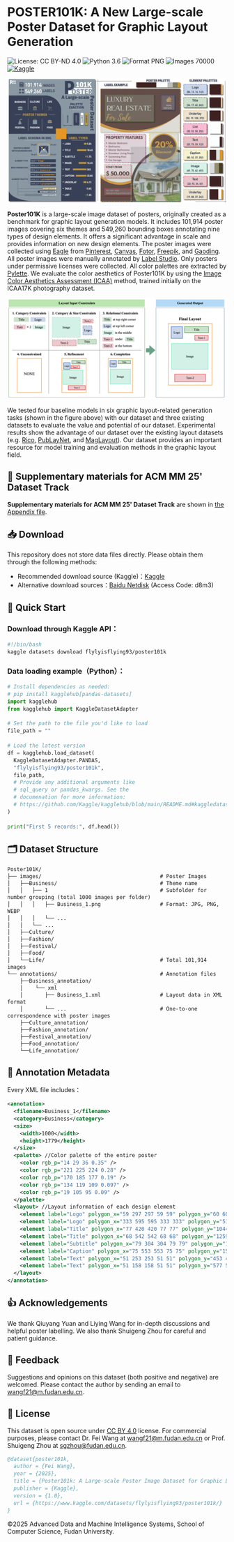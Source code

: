 # POSTER101K: A New Large-scale Poster Dataset for Graphic Layout Generation
![License: CC BY-ND 4.0](https://img.shields.io/badge/License-CC_BY--ND_4.0-blue.svg)
![Python 3.6](https://img.shields.io/badge/Python-3.9-blue.svg)
![Format PNG](https://img.shields.io/badge/Format-PNG_JPG_WEBP-blue.svg)
![Images 70000](https://img.shields.io/badge/Images-101,914-blue.svg)
[![Kaggle](https://img.shields.io/badge/Download_on-Kaggle-blue.svg)](https://www.kaggle.com/datasets/flylyisflying93/poster101k/)

![Poster Examples](./Dataset_Introduction.png)  


**Poster101K** is a large-scale image dataset of posters, originally created as a benchmark for graphic layout generation models. It includes 101,914 poster images covering six themes and 549,260 bounding boxes annotating nine types of design elements. It offers a significant advantage in scale and provides information on new design elements. The poster images were collected using [Eagle](https://cn.eagle.cool/) from [Pinterest](https://au.pinterest.com/), [Canvas](https://www.canva.cn/), [Fotor](https://www.fotor.com.cn/), [Freepik](https://https://wepik.com//), and [Gaoding](https://www.gaoding.com/). All poster images were manually annotated by [Label Studio](https://labelstud.io/). Only posters under permissive licenses were collected. All color palettes are extracted by [Pylette](https://doi.org/10.5281/zenodo.14757253). We evaluate the color aesthetics of Poster101K by using the [Image Color Aesthetics Assessment (ICAA)](https://github.com/woshidandan/Image-Color-Aesthetics-and-Quality-Assessment) method, trained initially on the ICAA17K photography dataset.

![Task Illustration](./Tasks_illustration_(L-R).jpg)  

We tested four baseline models in six graphic layout-related generation tasks (shown in the figure above) with our dataset and three existing datasets to evaluate the value and potential of our dataset. Experimental results show the advantage of our dataset over the existing layout datasets (e.g. [Rico](http://www.interactionmining.org/rico.html), [PubLayNet](https://github.com/ibm-aur-nlp/PubLayNet), and [MagLayout](https://xtqiao.com/projects/content_aware_layout/)). Our dataset provides an important resource for model training and evaluation methods in the graphic layout field.

## 📎 Supplementary materials for ACM MM 25' Dataset Track
**Supplementary materials for ACM MM 25' Dataset Track** are shown in [the Appendix file](./Appendix_POSTER101K_ACM_MM_2025_DATASET_TRACK.pdf).


## 📥 Download
This repository does not store data files directly. Please obtain them through the following methods:
- Recommended download source (Kaggle)：[Kaggle](https://www.kaggle.com/datasets/flylyisflying93/poster101k/)
- Alternative download sources：[Baidu Netdisk](https://pan.baidu.com/s/1p3bDj4suiawCB5ZA6sNGhQ?pwd=d8m3) (Access Code: d8m3)

## 🚀 Quick Start
### Download through Kaggle API：
```bash
#!/bin/bash
kaggle datasets download flylyisflying93/poster101k
```

### Data loading example（Python）：
```python
# Install dependencies as needed:
# pip install kagglehub[pandas-datasets]
import kagglehub
from kagglehub import KaggleDatasetAdapter

# Set the path to the file you'd like to load
file_path = ""

# Load the latest version
df = kagglehub.load_dataset(
  KaggleDatasetAdapter.PANDAS,
  "flylyisflying93/poster101k",
  file_path,
  # Provide any additional arguments like 
  # sql_query or pandas_kwargs. See the 
  # documenation for more information:
  # https://github.com/Kaggle/kagglehub/blob/main/README.md#kaggledatasetadapterpandas
)

print("First 5 records:", df.head())
```

## 🗂️ Dataset Structure
```
Poster101K/
├── images/                                      # Poster Images
│   ├──Business/                                 # Theme name
│   │   ├── 1                                    # Subfolder for number grouping (total 1000 images per folder)
│   │   │   ├── Business_1.png                   # Format: JPG, PNG, WEBP
│   │   │   └── ...
│   │   └── ...
│   ├──Culture/
│   ├──Fashion/
│   ├──Festival/
│   ├──Food/
│   └──Life/                                     # Total 101,914 images
└── annotations/                                 # Annotation files
    ├──Business_annotation/ 
    │    └── xml
    │	    ├── Business_1.xml                   # Layout data in XML format
    │	    └── ...                              # One-to-one correspondence with poster images
    ├──Culture_annotation/ 
    ├──Fashion_annotation/ 
    ├──Festival_annotation/ 
    ├──Food_annotation/ 
    └──Life_annotation/ 

```

## 📝 Annotation Metadata
Every XML file includes：
```xml
<annotation>
  <filename>Business_1</filename>
  <category>Business</category>
  <size>
    <width>1000</width>
    <height>1779</height>
  </size>
  <palette> //Color palette of the entire poster
    <color rgb_p="14 29 36 0.35" />
    <color rgb_p="221 225 224 0.28" />
    <color rgb_p="170 185 177 0.19" />
    <color rgb_p="134 119 109 0.097" />
    <color rgb_p="19 105 95 0.09" />
  </palette>
  <layout> //Layout information of each design element
    <element label="Logo" polygon_x="59 297 297 59 59" polygon_y="60 60 147 147 60" color_1="205 219 213 0.53" color_2="149 181 173 0.25" color_3="18 97 83 0.22" />
    <element label="Logo" polygon_x="333 595 595 333 333" polygon_y="51 51 159 159 51" color_1="230 233 235 0.64" color_2="182 207 201 0.19" color_3="21 98 85 0.16" />
    <element label="Title" polygon_x="77 420 420 77 77" polygon_y="1044 1044 1209 1209 1044" color_1="9 22 29 0.74" color_2="245 163 174 0.21" color_3="129 94 103 0.044" />
    <element label="Title" polygon_x="68 542 542 68 68" polygon_y="1259 1259 1374 1374 1259" color_1="9 18 25 0.79" color_2="238 240 241 0.14" color_3="119 125 128 0.064" />
    <element label="Subtitle" polygon_x="79 304 304 79 79" polygon_y="1396 1396 1471 1471 1396" color_1="7 14 20 0.77" color_2="240 241 242 0.17" color_3="121 125 128 0.058" />
    <element label="Caption" polygon_x="75 553 553 75 75" polygon_y="1524 1524 1587 1587 1524" color_1="10 16 23 0.61" color_2="242 172 185 0.35" color_3="119 89 99 0.042" />
    <element label="Text" polygon_x="51 253 253 51 51" polygon_y="453 453 498 498 453" color_1="205 219 211 0.46" color_2="153 181 172 0.42" color_3="54 112 98 0.12" />
    <element label="Text" polygon_x="51 158 158 51 51" polygon_y="577 577 771 771 577" color_1="162 190 183 0.58" color_2="197 217 209 0.29" color_3="45 109 95 0.13" />
  </layout>
</annotation>
```

## 👍 Acknowledgements
We thank Qiuyang Yuan and Liying Wang for in-depth discussions and helpful poster labelling. We also thank Shuigeng Zhou for careful and patient guidance.

## 🤝 Feedback
Suggestions and opinions on this dataset (both positive and negative) are welcomed. Please contact the author by sending an email to wangf21@m.fudan.edu.cn.

## 📜 License
This dataset is open source under [CC BY 4.0](LICENSE) license. For commercial purposes, please contact Dr. Fei Wang at wangf21@m.fudan.edu.cn or Prof. Shuigeng Zhou at sgzhou@fudan.edu.cn.
```bibtex
@dataset{poster101k,
  author = {Fei Wang},
  year = {2025},
  title = {Poster101k: A Large-scale Poster Image Dataset for Graphic Layout Generation},
  publisher = {Kaggle},
  version = {1.0},
  url = {https://www.kaggle.com/datasets/flylyisflying93/poster101k/}
}
```
©2025 Advanced Data and Machine Intelligence Systems, School of Computer Science, Fudan University.
